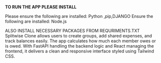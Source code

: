 ******TO RUN THE APP PLEASE INSTALL******



Please ensure the following are installed:
Python ,pip,DJANGO
Ensure the following are installed:
Node.js 

ALSO INSTALL NECESSARY PACKAGES FROM REQURIMENTS.TXT
Splitwise Clone allows users to create groups, add shared expenses, and track balances easily. The app calculates how much each member owes or is owed. With FastAPI handling the backend logic and React managing the frontend, it delivers a clean and responsive interface styled using Tailwind CSS.
